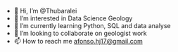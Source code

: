 - 👋 Hi, I’m @Thubaralei
- 👀 I’m interested in Data Science Geology 
- 🌱 I’m currently learning Python, SQL and data analyse  
- 💞️ I’m looking to collaborate on geologist work
- 📫 How to reach me afonso.hj17@gmail.com

<!---
Thubaralei/Thubaralei is a ✨ special ✨ repository because its `README.md` (this file) appears on your GitHub profile.
You can click the Preview link to take a look at your changes.
--->
